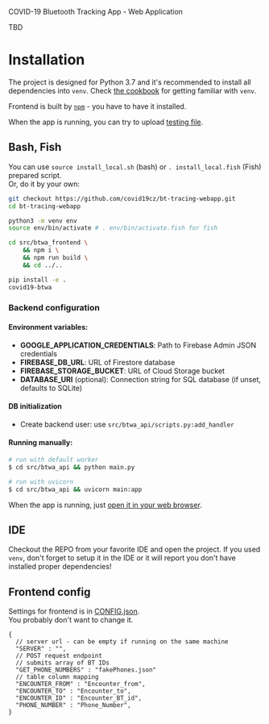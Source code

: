 COVID-19 Bluetooth Tracking App - Web Application

TBD

# Installation

The project is designed for Python 3.7 and it's recommended to install all dependencies into `venv`.
Check [the cookbook](https://uoa-eresearch.github.io/eresearch-cookbook/recipe/2014/11/26/python-virtual-env/)
for getting familiar with `venv`.

Frontend is built by [`npm`](https://www.npmjs.com/) - you have to have it installed.

When the app is running, you can try to upload [testing file](testdata/usertable.xls).

## Bash, Fish

You can use `source install_local.sh` (bash) or `. install_local.fish` (Fish) prepared script.  
Or, do it by your own:

```bash
git checkout https://github.com/covid19cz/bt-tracing-webapp.git
cd bt-tracing-webapp

python3 -m venv env
source env/bin/activate # . env/bin/activate.fish for fish

cd src/btwa_frontend \
    && npm i \
    && npm run build \
    && cd ../..

pip install -e .
covid19-btwa
```

### Backend configuration
#### Environment variables:

- **GOOGLE_APPLICATION_CREDENTIALS**: Path to Firebase Admin JSON credentials
- **FIREBASE_DB_URL**: URL of Firestore database
- **FIREBASE_STORAGE_BUCKET**: URL of Cloud Storage bucket
- **DATABASE_URI** (optional): Connection string for SQL database (if unset, defaults to SQLite)  

#### DB initialization

- Create backend user: use `src/btwa_api/scripts.py:add_handler`

#### Running manually:
```bash
# run with default worker
$ cd src/btwa_api && python main.py

# run with uvicorn
$ cd src/btwa_api && uvicorn main:app
```

When the app is running, just [open it in your web browser](http://localhost:8080).

## IDE

Checkout the REPO from your favorite IDE and open the project. If you used `venv`, don't forget to setup it in the IDE or it will report
you don't have installed proper dependencies!

## Frontend config

Settings for frontend is in [CONFIG.json](src/btwa_frontend/CONFIG.json).  
You probably don't want to change it.

```
{
  // server url - can be empty if running on the same machine
  "SERVER" : "",
  // POST request endpoint
  // submits array of BT IDs
  "GET_PHONE_NUMBERS" : "fakePhones.json"
  // table column mapping
  "ENCOUNTER_FROM" : "Encounter_from",  
  "ENCOUNTER_TO" : "Encounter_to",
  "ENCOUNTER_ID" : "Encounter_BT_id",
  "PHONE_NUMBER" : "Phone_Number",
}
```